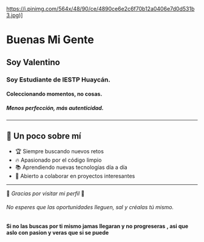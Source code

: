 https://i.pinimg.com/564x/48/90/ce/4890ce6e2c6f70b12a0406e7d0d531b3.jpg)]

# Buenas Mi Gente
## Soy Valentino
### Soy Estudiante de IESTP Huaycán.
#### Coleccionando momentos, no cosas.
##### Menos perfección, más autenticidad.
---

## 🎯 Un poco sobre mí
- 🏆 Siempre buscando nuevos retos  
- 🔥 Apasionado por el código limpio  
- 📚 Aprendiendo nuevas tecnologías día a día  
- 🤝 Abierto a colaborar en proyectos interesantes  

---

🎉 *Gracias por visitar mi perfil* 🚀 
###### No esperes que las oportunidades lleguen, sal y créalas tú mismo.
**Si no las buscas por ti mismo jamas llegaran y no progreseras**
**, asi que aslo con pasion y veras que si se puede**





